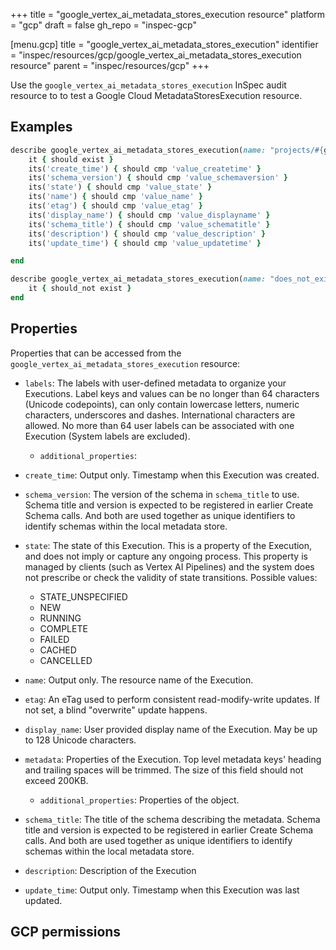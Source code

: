 +++
title = "google_vertex_ai_metadata_stores_execution resource"
platform = "gcp"
draft = false
gh_repo = "inspec-gcp"

[menu.gcp]
title = "google_vertex_ai_metadata_stores_execution"
identifier = "inspec/resources/gcp/google_vertex_ai_metadata_stores_execution resource"
parent = "inspec/resources/gcp"
+++

Use the `google_vertex_ai_metadata_stores_execution` InSpec audit resource to to test a Google Cloud MetadataStoresExecution resource.

## Examples

```ruby
describe google_vertex_ai_metadata_stores_execution(name: "projects/#{gcp_project_id}/locations/#{metadata_stores_execution['region']}/metadataStores/#{metadata_stores_execution['metadataStore']}/executions/#{metadata_stores_execution['name']}", region: ' value_region') do
	it { should exist }
	its('create_time') { should cmp 'value_createtime' }
	its('schema_version') { should cmp 'value_schemaversion' }
	its('state') { should cmp 'value_state' }
	its('name') { should cmp 'value_name' }
	its('etag') { should cmp 'value_etag' }
	its('display_name') { should cmp 'value_displayname' }
	its('schema_title') { should cmp 'value_schematitle' }
	its('description') { should cmp 'value_description' }
	its('update_time') { should cmp 'value_updatetime' }

end

describe google_vertex_ai_metadata_stores_execution(name: "does_not_exit", region: ' value_region') do
	it { should_not exist }
end
```

## Properties

Properties that can be accessed from the `google_vertex_ai_metadata_stores_execution` resource:


  * `labels`: The labels with user-defined metadata to organize your Executions. Label keys and values can be no longer than 64 characters (Unicode codepoints), can only contain lowercase letters, numeric characters, underscores and dashes. International characters are allowed. No more than 64 user labels can be associated with one Execution (System labels are excluded).

    * `additional_properties`: 

  * `create_time`: Output only. Timestamp when this Execution was created.

  * `schema_version`: The version of the schema in `schema_title` to use. Schema title and version is expected to be registered in earlier Create Schema calls. And both are used together as unique identifiers to identify schemas within the local metadata store.

  * `state`: The state of this Execution. This is a property of the Execution, and does not imply or capture any ongoing process. This property is managed by clients (such as Vertex AI Pipelines) and the system does not prescribe or check the validity of state transitions.
  Possible values:
    * STATE_UNSPECIFIED
    * NEW
    * RUNNING
    * COMPLETE
    * FAILED
    * CACHED
    * CANCELLED

  * `name`: Output only. The resource name of the Execution.

  * `etag`: An eTag used to perform consistent read-modify-write updates. If not set, a blind "overwrite" update happens.

  * `display_name`: User provided display name of the Execution. May be up to 128 Unicode characters.

  * `metadata`: Properties of the Execution. Top level metadata keys' heading and trailing spaces will be trimmed. The size of this field should not exceed 200KB.

    * `additional_properties`: Properties of the object.

  * `schema_title`: The title of the schema describing the metadata. Schema title and version is expected to be registered in earlier Create Schema calls. And both are used together as unique identifiers to identify schemas within the local metadata store.

  * `description`: Description of the Execution

  * `update_time`: Output only. Timestamp when this Execution was last updated.


## GCP permissions
